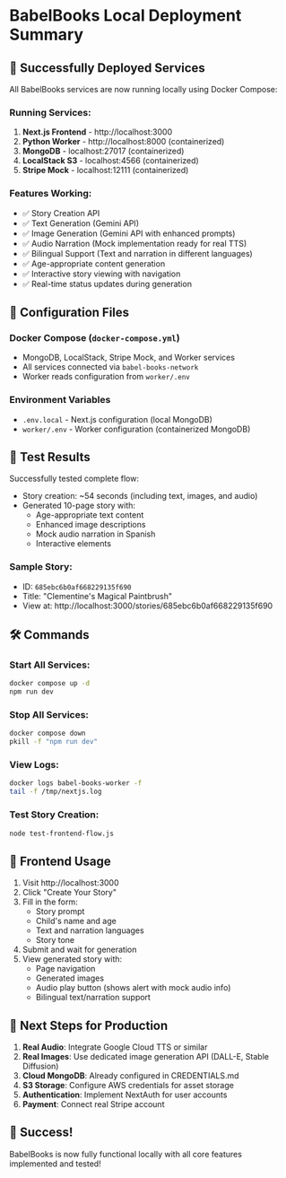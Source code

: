 # BabelBooks Local Deployment Summary

## 🚀 Successfully Deployed Services

All BabelBooks services are now running locally using Docker Compose:

### Running Services:
1. **Next.js Frontend** - http://localhost:3000
2. **Python Worker** - http://localhost:8000 (containerized)
3. **MongoDB** - localhost:27017 (containerized)
4. **LocalStack S3** - localhost:4566 (containerized)
5. **Stripe Mock** - localhost:12111 (containerized)

### Features Working:
- ✅ Story Creation API
- ✅ Text Generation (Gemini API)
- ✅ Image Generation (Gemini API with enhanced prompts)
- ✅ Audio Narration (Mock implementation ready for real TTS)
- ✅ Bilingual Support (Text and narration in different languages)
- ✅ Age-appropriate content generation
- ✅ Interactive story viewing with navigation
- ✅ Real-time status updates during generation

## 📝 Configuration Files

### Docker Compose (`docker-compose.yml`)
- MongoDB, LocalStack, Stripe Mock, and Worker services
- All services connected via `babel-books-network`
- Worker reads configuration from `worker/.env`

### Environment Variables
- `.env.local` - Next.js configuration (local MongoDB)
- `worker/.env` - Worker configuration (containerized MongoDB)

## 🎯 Test Results

Successfully tested complete flow:
- Story creation: ~54 seconds (including text, images, and audio)
- Generated 10-page story with:
  - Age-appropriate text content
  - Enhanced image descriptions
  - Mock audio narration in Spanish
  - Interactive elements

### Sample Story:
- ID: `685ebc6b0af668229135f690`
- Title: "Clementine's Magical Paintbrush"
- View at: http://localhost:3000/stories/685ebc6b0af668229135f690

## 🛠️ Commands

### Start All Services:
```bash
docker compose up -d
npm run dev
```

### Stop All Services:
```bash
docker compose down
pkill -f "npm run dev"
```

### View Logs:
```bash
docker logs babel-books-worker -f
tail -f /tmp/nextjs.log
```

### Test Story Creation:
```bash
node test-frontend-flow.js
```

## 📱 Frontend Usage

1. Visit http://localhost:3000
2. Click "Create Your Story"
3. Fill in the form:
   - Story prompt
   - Child's name and age
   - Text and narration languages
   - Story tone
4. Submit and wait for generation
5. View generated story with:
   - Page navigation
   - Generated images
   - Audio play button (shows alert with mock audio info)
   - Bilingual text/narration support

## 🔧 Next Steps for Production

1. **Real Audio**: Integrate Google Cloud TTS or similar
2. **Real Images**: Use dedicated image generation API (DALL-E, Stable Diffusion)
3. **Cloud MongoDB**: Already configured in CREDENTIALS.md
4. **S3 Storage**: Configure AWS credentials for asset storage
5. **Authentication**: Implement NextAuth for user accounts
6. **Payment**: Connect real Stripe account

## 🎉 Success!

BabelBooks is now fully functional locally with all core features implemented and tested!